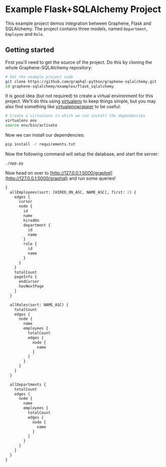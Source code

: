 Example Flask+SQLAlchemy Project
================================

This example project demos integration between Graphene, Flask and SQLAlchemy.
The project contains three models, named `Department`, `Employee` and `Role`.

Getting started
---------------

First you'll need to get the source of the project. Do this by cloning the
whole Graphene-SQLAlchemy repository:

```bash
# Get the example project code
git clone https://github.com/graphql-python/graphene-sqlalchemy.git
cd graphene-sqlalchemy/examples/flask_sqlalchemy
```

It is good idea (but not required) to create a virtual environment
for this project. We'll do this using
[virtualenv](http://docs.python-guide.org/en/latest/dev/virtualenvs/)
to keep things simple,
but you may also find something like
[virtualenvwrapper](https://virtualenvwrapper.readthedocs.org/en/latest/)
to be useful:

```bash
# Create a virtualenv in which we can install the dependencies
virtualenv env
source env/bin/activate
```

Now we can install our dependencies:

```bash
pip install -r requirements.txt
```

Now the following command will setup the database, and start the server:

```bash
./app.py
```


Now head on over to
[http://127.0.0.1:5000/graphql](http://127.0.0.1:5000/graphql)
and run some queries!

```graphql
{
  allEmployees(sort: [HIRED_ON_ASC, NAME_ASC], first: 2) {
    edges {
      cursor
      node {
        id
        name
        hiredOn
        department {
          id
          name
        }
        role {
          id
          name
        }
      }
    }
    totalCount
    pageInfo {
      endCursor
      hasNextPage
    }
  }

  allRoles(sort: NAME_ASC) {
    totalCount
    edges {
      node {
        name
        employees {
          totalCount
          edges {
            node {
              name
            }
          }
        }
      }
    }
  }

  allDepartments {
    totalCount
    edges {
      node {
        name
        employees {
          totalCount
          edges {
            node {
              name
            }
          }
        }
      }
    }
  }
}
```
